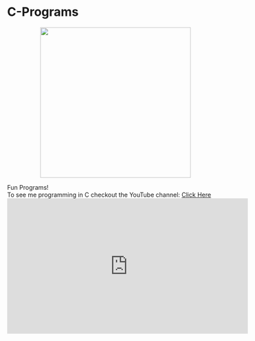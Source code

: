 C-Programs
==========
<p align="center">
  <img src="http://otsl-ctg.com/wp-content/uploads/2016/11/c-programming.jpg" width="350"/>
</p>
Fun Programs! <br>
To see me programming in C checkout the YouTube channel: <a target="_blank" href="https://www.youtube.com/channel/UCbmb5IoBtHZTpYZCDBOC1CA">Click Here</a>
<iframe width="560" height="315" src="https://www.youtube.com/embed/Px3oO-kH-I0" frameborder="0" allowfullscreen></iframe>
